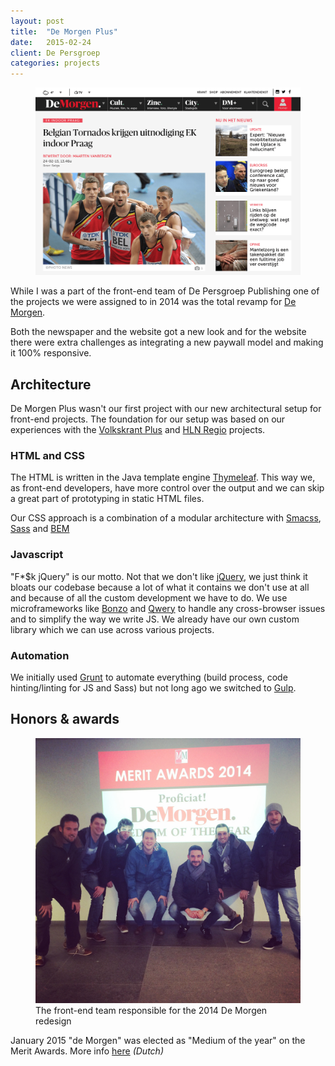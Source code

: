 ```yaml
---
layout: post
title:  "De Morgen Plus"
date:   2015-02-24
client: De Persgroep
categories: projects
---
```


<figure>
	<img src="/img/demorgen-plus.png" alt="">
</figure>

While I was a part of the front-end team of De Persgroep Publishing one of the projects we were assigned to in 2014 was the total revamp for [De Morgen](http://demorgen.be).

Both the newspaper and the website got a new look and for the website there were extra challenges as integrating a new paywall model and making it 100% responsive.

## Architecture

De Morgen Plus wasn't our first project with our new architectural setup for front-end projects.
The foundation for our setup was based on our experiences with the [Volkskrant Plus](/projects/2015/02/23/volkskrant-plus.html) and [HLN Regio](/projects/2015/02/22/hln-regio.html) projects.

### HTML and CSS

The HTML is written in the Java template engine [Thymeleaf](http://www.thymeleaf.org/). This way we, as front-end developers, have more control over the output and we can skip a great part of prototyping in static HTML files.

Our CSS approach is a combination of a modular architecture with [Smacss](https://smacss.com/), [Sass](http://sass-lang.com/) and [BEM](http://csswizardry.com/2013/01/mindbemding-getting-your-head-round-bem-syntax/)

### Javascript

"F*$k jQuery" is our motto. Not that we don't like [jQuery](http://jquery.com/), we just think it bloats our codebase because a lot of what it contains we don't use at all and because of all the custom development we have to do. We use microframeworks like [Bonzo](https://github.com/ded/bonzo) and [Qwery](https://github.com/ded/qwery) to handle any cross-browser issues and to simplify the way we write JS. We already have our own custom library which we can use across various projects.

### Automation

We initially used [Grunt](http://gruntjs.com) to automate everything (build process, code hinting/linting for JS and Sass) but not long ago we switched to [Gulp](http://gulpjs.com).

## Honors & awards

<figure>
	<img src="/img/merit-awards-2014.jpg" alt="">
	<figcaption>The front-end team responsible for the 2014 De Morgen redesign</figcaption>
</figure>

January 2015 "de Morgen" was elected as "Medium of the year" on the Merit Awards.
More info [here](http://www.mm.be/news-nl-7835-merit-awards-de-morgen-medium-van-het-jaar-the-reasons-why) *(Dutch)*
